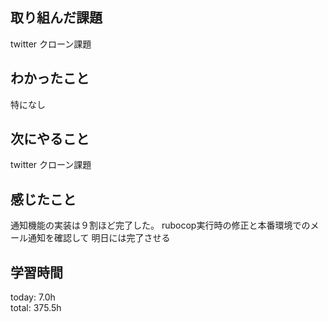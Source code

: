 ## 取り組んだ課題
 twitter クローン課題
## わかったこと
 特になし
## 次にやること
 twitter クローン課題
## 感じたこと
 通知機能の実装は９割ほど完了した。
 rubocop実行時の修正と本番環境でのメール通知を確認して
 明日には完了させる
## 学習時間
today: 7.0h   
total: 375.5h